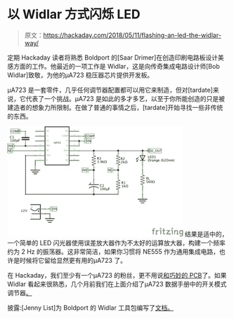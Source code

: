 # 以 Widlar 方式闪烁 LED

> 原文：<https://hackaday.com/2018/05/11/flashing-an-led-the-widlar-way/>

定期 Hackaday 读者将熟悉 Boldport 的[Saar Drimer]在创造印刷电路板设计美感方面的工作。他最近的一项工作是 Widlar，这是向传奇集成电路设计师[Bob Widlar]致敬，为他的μA723 稳压器芯片提供开发板。

μA723 是一套零件，几乎任何调节器配置都可以用它来制造，但对[tardate]来说，它代表了一个挑战。μA723 是如此的多才多艺，以至于你所能创造的只是被建造者的想象力所限制。在做了普通的事情之后，[tardate]开始寻找一些非传统的东西。

[![](img/a6f160253733e81ae5c2aa28d411961e.png)](https://hackaday.com/wp-content/uploads/2018/05/widlar_schematic.jpg) 结果是适中的，一个简单的 LED 闪光器使用误差放大器作为不太好的运算放大器，构建一个频率约为 2 Hz 的振荡器。这非常简洁，如果你习惯将 NE555 作为通用集成电路，也许是时候将它留给显然更有用的μA723 了。

在 Hackaday，我们至少有一个μA723 的粉丝，更不用说[和巧妙的 PCB](https://hackaday.com/2016/01/28/beautiful-and-bizarre-boards/)了。如果 Widlar 看起来很熟悉，几个月前我们在上面介绍了μA723 数据手册中的开关模式调节器[。](https://hackaday.com/2018/02/15/the-micro-a723-as-a-switch-mode-regulator/)

披露:[Jenny List]为 Boldport 的 Widlar 工具包编写了[文档。](https://www.boldport.com/blog/bob-widlar-723)